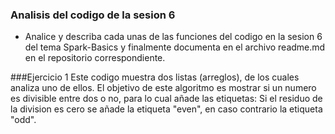 ### Analisis del codigo de la sesion 6

- Analice y describa cada unas de las funciones del codigo en la sesion 6 del tema Spark-Basics y finalmente documenta en el archivo readme.md
en el repositorio correspondiente.

###Ejercicio 1
Este codigo muestra dos listas (arreglos), de los cuales analiza uno de ellos. El objetivo de este algoritmo es mostrar si un numero es divisible entre dos o no, para lo cual añade las etiquetas: Si el residuo de la division es cero se añade la etiqueta "even", en caso contrario la etiqueta "odd".

